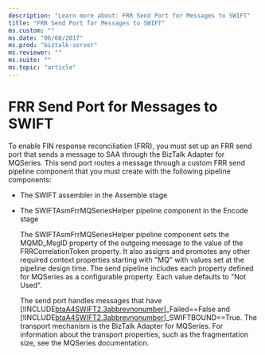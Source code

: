 ```yaml
---
description: "Learn more about: FRR Send Port for Messages to SWIFT"
title: "FRR Send Port for Messages to SWIFT"
ms.custom: ""
ms.date: "06/08/2017"
ms.prod: "biztalk-server"
ms.reviewer: ""
ms.suite: ""
ms.topic: "article"
---
```

# FRR Send Port for Messages to SWIFT
To enable FIN response reconciliation (FRR), you must set up an FRR send port that sends a message to SAA through the BizTalk Adapter for MQSeries. This send port routes a message through a custom FRR send pipeline component that you must create with the following pipeline components:  
  
- The SWIFT assembler in the Assemble stage  
  
- The SWIFTAsmFrrMQSeriesHelper pipeline component in the Encode stage  
  
  The SWIFTAsmFrrMQSeriesHelper pipeline component sets the MQMD_MsgID property of the outgoing message to the value of the FRRCorrelationToken property. It also assigns and promotes any other required context properties starting with "MQ" with values set at the pipeline design time. The send pipeline includes each property defined for MQSeries as a configurable property. Each value defaults to "Not Used".  
  
  The send port handles messages that have [!INCLUDE[btaA4SWIFT2.3abbrevnonumber](../../includes/btaa4swift2-3abbrevnonumber-md.md)]_Failed==False and [!INCLUDE[btaA4SWIFT2.3abbrevnonumber](../../includes/btaa4swift2-3abbrevnonumber-md.md)]_SWIFTBOUND==True. The transport mechanism is the BizTalk Adapter for MQSeries. For information about the transport properties, such as the fragmentation size, see the MQSeries documentation.
